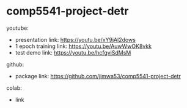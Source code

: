 # comp5541-project-detr
 
youtube:
- presentation
  link: https://youtu.be/xY9jAl2dows
- 1 epoch training
  link: https://youtu.be/AuwWwOK8vkk
- test demo
  link: https://youtu.be/hcfgviSdMsM

github:
- package
  link: https://github.com/jimwa53/comp5541-project-detr

colab:
- link
